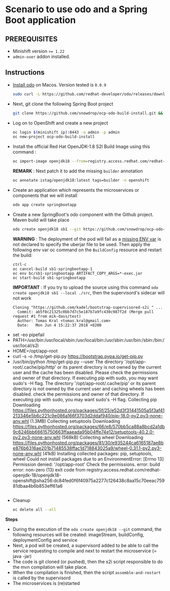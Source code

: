 # Scenario to use odo and a Spring Boot application

## PREREQUISITES 

- Minishift version `>= 1.22`
- `admin-user` addon installed.

## Instructions

- [Install odo](https://github.com/redhat-developer/odo#installation) on Macos. Version tested is `0.0.9`

  ```bash
  sudo curl -L https://github.com/redhat-developer/odo/releases/download/v0.0.9/odo-darwin-amd64 -o /usr/local/bin/odo && chmod +x /usr/local/bin/odo
  ```

- Next, git clone the following Spring Boot project
  
  ```bash
  git clone https://github.com/snowdrop/ocp-odo-build-install.git && cd ocp-odo-build-install
  ```

- Log on to OpenShift and create a new project

  ```bash
  oc login $(minishift ip):8443 -u admin -p admin
  oc new-project ocp-odo-build-install
  ```
 
- Install the official Red Hat OpenJDK-1.8 S2I Build Image using this command : 
  ```bash
  oc import-image openjdk18 --from=registry.access.redhat.com/redhat-openjdk-18/openjdk18-openshift --confirm -n openshift
  ```
  
  **REMARK** : Next patch it to add the missing `builder` annotation
  ```bash
  oc annotate istag/openjdk18:latest tags=builder -n openshift
  ```
  
- Create an application which represents the microservices or components that we will install
  ```bash
  odo app create springbootapp
  ```
  
- Create a new SpringBoot's odo component with the Github project. Maven build will take place

  ```bash
  odo create openjdk18 sb1 --git https://github.com/snowdrop/ocp-odo-build-install.git
  ```

  **WARNING** : The deployment of the pod will fail as a [missing ENV var](https://github.com/redhat-developer/odo/issues/501) is not declared to specify the uberjar file to be used. Then apply the following env var oc command on the `BuildConfig` resource and restart the build:

  ```
  ctrl-c
  oc cancel-build sb1-springbootapp-1
  oc env bc/sb1-springbootapp ARTIFACT_COPY_ARGS=*-exec.jar 
  oc start-build sb1-springbootapp
  ```
  
  **IMPORTANT** : If you try to upload the source using this command `odo create openjdk18 sb1 --local ./src`, then the supervisord's sidecar will not work
  
  ```
  Cloning "https://github.com/kadel/bootstrap-supervisored-s2i " ...
	Commit:	ab5f0c21325c0bb7d7c5e187b7a9fc430c987f2d (Merge pull request #1 from mik-dass/test)
	Author:	Tomas Kral <tomas.kral@gmail.com>
	Date:	Mon Jun 4 15:22:37 2018 +0200
+ set -eo pipefail
+ PATH=/usr/bin:/usr/local/sbin:/usr/local/bin:/usr/sbin:/usr/bin:/sbin:/bin:/usr/local/s2i
+ HOME=/opt/app-root
+ curl -s -o /tmp/get-pip.py https://bootstrap.pypa.io/get-pip.py 
+ /usr/bin/python /tmp/get-pip.py --user
The directory '/opt/app-root/.cache/pip/http' or its parent directory is not owned by the current user and the cache has been disabled. Please check the permissions and owner of that directory. If executing pip with sudo, you may want sudo's -H flag.
The directory '/opt/app-root/.cache/pip' or its parent directory is not owned by the current user and caching wheels has been disabled. check the permissions and owner of that directory. If executing pip with sudo, you may want sudo's -H flag.
Collecting pip
Downloading https://files.pythonhosted.org/packages/5f/25/e52d3f31441505a5f3af41213346e5b6c221c9e086a166f3703d2ddaf940/pip-18.0-py2.py3-none-any.whl  (1.3MB)
Collecting setuptools
Downloading https://files.pythonhosted.org/packages/66/e8/570bb5ca88a8bcd2a1db9c6246bb66615750663ffaaeada95b04ffe74e12/setuptools-40.2.0-py2.py3-none-any.whl  (568kB)
Collecting wheel
Downloading https://files.pythonhosted.org/packages/81/30/e935244ca6165187ae8be876b6316ae201b71485538ffac1d718843025a9/wheel-0.31.1-py2.py3-none-any.whl  (41kB)
Installing collected packages: pip, setuptools, wheel
Could not install packages due to an EnvironmentError: [Errno 13] Permission denied: '/opt/app-root'
Check the permissions.
error: build error: non-zero (13) exit code from registry.access.redhat.com/redhat-openjdk-18/openjdk18-openshift@sha256:dc84fed0f6f40975a2277c126438c8aa15c70eeac75981dbaa4b6b853eff61a6
  ```

- Cleanup
  ```bash
  oc delete all --all
  ```  
  
**Steps**
 
- During the execution of the `odo create openjdk18 --git` command, the following resources will be created: imageStream, buildConfig, deploymentConfig and service
- Next, a pod will be created, a supervisord added to be able to call the service requesting to compile and next to restart the microservice (= java -jar)
- The code is git cloned (or pushed), then the s2i script responsible to do the mvn compilation will take place.
- When the compilation is finished, then the script `assemble-and-restart` is called by the supervisord
- The microservices is (re)started
